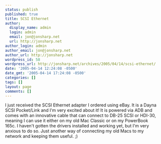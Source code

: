 ```yaml
---
status: publish
published: true
title: SCSI Ethernet
author:
  display_name: admin
  login: admin
  email: jon@jonsharp.net
  url: http://jonsharp.net
author_login: admin
author_email: jon@jonsharp.net
author_url: http://jonsharp.net
wordpress_id: 58
wordpress_url: http://jonsharp.net/archives/2005/04/14/scsi-ethernet/
date: '2005-04-14 12:24:08 -0500'
date_gmt: '2005-04-14 17:24:08 -0500'
categories: []
tags: []
layout: page
comments: []
---
```

I just received the SCSI Ethernet adapter I ordered using eBay.  It is a Dayna SCSI Pocket/Link and I'm very excited about it!  It is powered via ADB and comes with an innovative cable that can connect to DB-25 SCSI or HDI-30, meaning I can use it either on my old Mac Classic or on my PowerBook 165c.  I haven't gotten the drivers installed and working yet, but I'm very anxious to do so.  Just another way of connecting my old Macs to my network and keeping them useful. ;)

